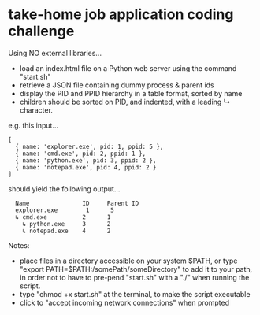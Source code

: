 # take-home job application coding challenge

Using NO external libraries...

- load an index.html file on a Python web server using the command "start.sh"
- retrieve a JSON file containing dummy process & parent ids
- display the PID and PPID hierarchy in a table format, sorted by name
- children should be sorted on PID, and indented, with a leading ↳ character.

e.g.  this input...

~~~~
[
  { name: 'explorer.exe', pid: 1, ppid: 5 },
  { name: 'cmd.exe', pid: 2, ppid: 1 },
  { name: 'python.exe', pid: 3, ppid: 2 },
  { name: 'notepad.exe', pid: 4, ppid: 2 }
]
~~~~

should yield the following output...

~~~~
  Name               ID     Parent ID
  explorer.exe        1      5
  ↳ cmd.exe          2      1
    ↳ python.exe     3      2
    ↳ notepad.exe    4      2
~~~~



Notes:

- place files in a directory accessible on your system $PATH,
  or type "export PATH=$PATH:/somePath/someDirectory" to add it to your path,
  in order not to have to pre-pend "start.sh" with a "./" when running the script.
- type "chmod +x start.sh" at the terminal, to make the script executable
- click to "accept incoming network connections" when prompted



 
